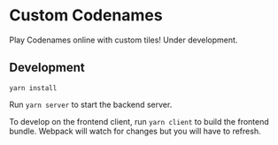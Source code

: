 # Custom Codenames

Play Codenames online with custom tiles! Under development.

## Development

`yarn install`

Run `yarn server` to start the backend server.

To develop on the frontend client, run `yarn client` to build the frontend bundle. Webpack will watch for changes but you will have to refresh.
